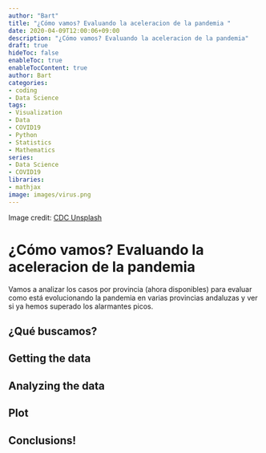 ```yaml
---
author: "Bart"
title: "¿Cómo vamos? Evaluando la aceleracion de la pandemia "
date: 2020-04-09T12:00:06+09:00
description: "¿Cómo vamos? Evaluando la aceleracion de la pandemia"
draft: true
hideToc: false
enableToc: true
enableTocContent: true
author: Bart
categories:
- coding
- Data Science
tags: 
- Visualization
- Data
- COVID19
- Python
- Statistics
- Mathematics
series:
- Data Science
- COVID19
libraries:
- mathjax
image: images/virus.png
---
```

Image credit: [CDC Unsplash](https://unsplash.com/photos/k0KRNtqcjfw)

# ¿Cómo vamos? Evaluando la aceleracion de la pandemia
Vamos a analizar los casos por provincia (ahora disponibles) para evaluar como está evolucionando la pandemia en varias provincias andaluzas y ver si ya hemos superado los alarmantes picos.



## ¿Qué buscamos?


## Getting the data


## Analyzing the data


## Plot



## Conclusions!






